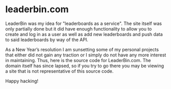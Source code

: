 # leaderbin.com

LeaderBin was my idea for "leaderboards as a service". The site itself was only partially done but it did have enough functionality to allow you to create and log in as a user as well as add new leaderboards and push data to said leaderboards by way of the API.

As a New Year’s resolution I am sunsetting some of my personal projects that either did not gain any traction or I simply do not have any more interest in maintaining. Thus, here is the source code for LeaderBin.com. The domain itself has since lapsed, so if you try to go there you may be viewing a site that is not representative of this source code.

Happy hacking!
